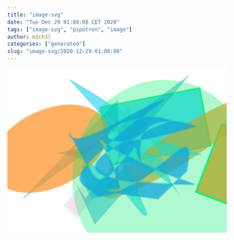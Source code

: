 ```yaml
---
title: "image-svg"
date: "Tue Dec 29 01:08:08 CET 2020"
tags: ["image-svg", "pipotron", "image"]
author: m1ch3l
categories: ["generated"]
slug: "image-svg/2020-12-29-01:08:08"
---
```


![](image.svg)
